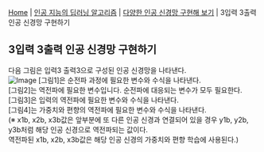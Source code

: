 [Home](./../../../README.md) | [인공 지능의 딥러닝 알고리즘](./../../README.md) | [다양한 인공 신경망 구현해 보기](./../README.md) | 3입력 3출력 인공 신경망 구현하기

## 3입력 3출력 인공 신경망 구현하기
다음 그림은 입력3 출력3으로 구성된 인공 신경망을 나타낸다.  
![Image](https://github.com/user-attachments/assets/6f9971b9-62c4-4bff-b67e-074a654b9b1f)
[그림1]은 순전파 과정에 필요한 변수와 수식을 나타낸다.  
[그림2]는 역전파에 필요한 변수입니다. 순전파에 대응되는 변수가 모두 필요한다.  
[그림3]은 입력의 역전파에 필요한 변수와 수식을 나타낸다.  
[그림4]는 가중치와 편향의 역전파에 필요한 변수와 수식을 나타낸다.  
(※ x1b, x2b, x3b값은 앞부분에 또 다른 인공 신경과 연결되어 있을 경우 y1b, y2b, y3b처럼 해당 인공 신경으로 역전파되는 값이다.  
역전파된 x1b, x2b, x3b값은 해당 인공 신경의 가중치와 편향 학습에 사용된다.)
